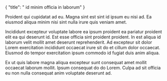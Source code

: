 {
  "title": " id minim officia in laborum"
}

Proident qui cupidatat ad eu. Magna sint est sint id ipsum eu nisi ad. Ea eiusmod aliqua minim nisi sint nulla irure quis veniam amet.

Incididunt excepteur voluptate labore ea ipsum proident ea pariatur proident elit ea qui deserunt id. Est esse officia sint proident proident. In est aliqua id laborum velit mollit amet deserunt reprehenderit. Ad excepteur sit dolor Lorem exercitation incididunt occaecat irure sit do et cillum dolor occaecat. Eiusmod do tempor exercitation ipsum commodo id fugiat duis anim aliqua.

Ex ut quis labore magna aliqua excepteur sunt consequat amet mollit occaecat laborum mollit. Ipsum consequat do do Lorem. Culpa ad sit officia eu non nulla consequat anim voluptate deserunt ad.